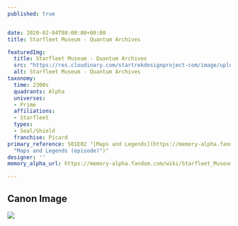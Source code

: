 ```yaml
---
published: true


date: 2020-02-04T08:00:00+00:00
title: Starfleet Museum - Quantum Archives

featuredImg:
  title: Starfleet Museum - Quantum Archives
  src: "https://res.cloudinary.com/startrekdesignproject-com/image/upload/v1580843882/StarfleetMuseum-QuantumArchives.png"
  alt: Starfleet Museum - Quantum Archives
taxonomy:
  time: 2300s
  quadrants: Alpha
  universes:
  - Prime
  affiliations:
  - Starfleet
  types:
  - Seal/Shield
  franchise: Picard
primary_reference: S01E02 "[Maps and Legends](https://memory-alpha.fandom.com/wiki/Maps_and_Legends_(episode)
  "Maps and Legends (episode)")"
designer: ''
memory_alpha_url: https://memory-alpha.fandom.com/wiki/Starfleet_Museum_Quantum_Archive

---
```

## Canon Image

![](https://res.cloudinary.com/startrekdesignproject-com/image/upload/v1580843882/StarfleetMuseum-QuantumArchives_PCD1x1.jpg)